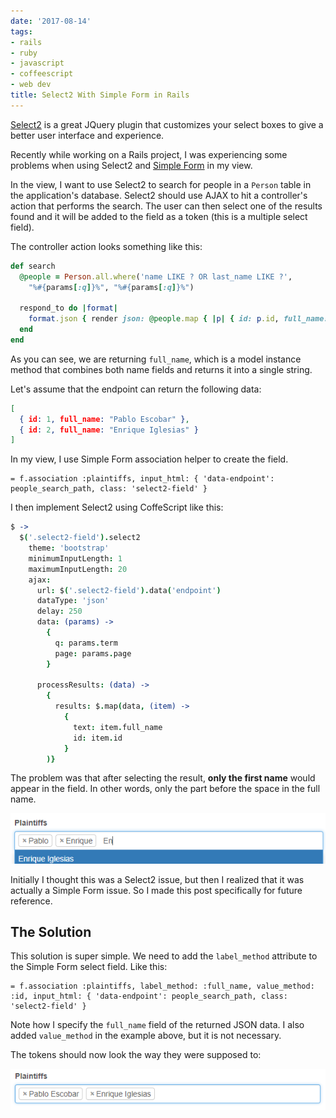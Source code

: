 ```yaml
---
date: '2017-08-14'
tags:
- rails
- ruby
- javascript
- coffeescript
- web dev
title: Select2 With Simple Form in Rails
---
```


[Select2](https://select2.github.io/) is a great JQuery plugin that customizes your select boxes to give a better user interface and experience.

Recently while working on a Rails project, I was experiencing some problems when using Select2 and [Simple Form](https://github.com/plataformatec/simple_form) in my view.

In the view, I want to use Select2 to search for people in a `Person` table in the application's database. Select2 should use AJAX to hit a controller's action that performs the search. The user can then select one of the results found and it will be added to the field as a token (this is a multiple select field).

The controller action looks something like this:

```ruby
def search
  @people = Person.all.where('name LIKE ? OR last_name LIKE ?',
    "%#{params[:q]}%", "%#{params[:q]}%")

  respond_to do |format|
    format.json { render json: @people.map { |p| { id: p.id, full_name: p.full_name } } }
  end
end
```

<!--more-->

As you can see, we are returning `full_name`, which is a model instance method that combines both name fields and returns it into a single string.

Let's assume that the endpoint can return the following data:

```json
[
  { id: 1, full_name: "Pablo Escobar" },
  { id: 2, full_name: "Enrique Iglesias" }
]
```

In my view, I use Simple Form association helper to create the field.

```haml
= f.association :plaintiffs, input_html: { 'data-endpoint': people_search_path, class: 'select2-field' }
```

I then implement Select2 using CoffeScript like this:

```coffeescript
$ ->
  $('.select2-field').select2
    theme: 'bootstrap'
    minimumInputLength: 1
    maximumInputLength: 20
    ajax:
      url: $('.select2-field').data('endpoint')
      dataType: 'json'
      delay: 250
      data: (params) ->
        {
          q: params.term
          page: params.page
        }

      processResults: (data) ->
        {
          results: $.map(data, (item) ->
            {
              text: item.full_name
              id: item.id
            }
        )}
```

The problem was that after selecting the result, **only the first name** would appear in the field. In other words, only the part before the space in the full name.

![Simple Form Token Issue](/posts/select2-with-simple-form-in-rails/sf_issue.png)

Initially I thought this was a Select2 issue, but then I realized that it was actually a Simple Form issue. So I made this post specifically for future reference.

## The Solution

This solution is super simple. We need to add the `label_method` attribute to the Simple Form select field. Like this:

```haml
= f.association :plaintiffs, label_method: :full_name, value_method: :id, input_html: { 'data-endpoint': people_search_path, class: 'select2-field' }
```

Note how I specify the `full_name` field of the returned JSON data. I also added `value_method` in the example above, but it is not necessary.

The tokens should now look the way they were supposed to:

![Correct tokens](/posts/select2-with-simple-form-in-rails/correct_tokens.png)